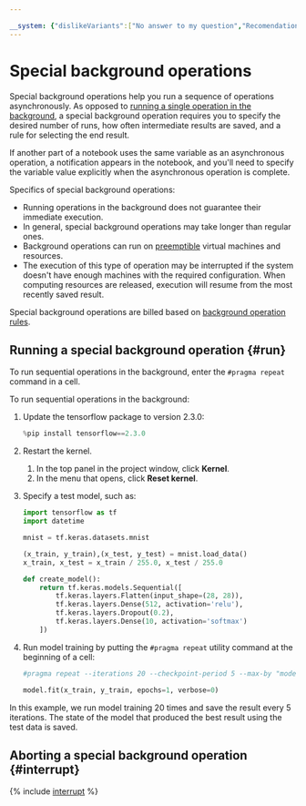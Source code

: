 ```yaml
---

__system: {"dislikeVariants":["No answer to my question","Recomendations didn't help","The content doesn't match title","Other"]}
---
```

# Special background operations

Special background operations help you run a sequence of operations asynchronously.
As opposed to [running a single operation in the background](../concepts/async.md), a special background operation requires you to specify the desired number of runs, how often intermediate results are saved, and a rule for selecting the end result.

If another part of a notebook uses the same variable as an asynchronous operation, a notification appears in the notebook, and you'll need to specify the variable value explicitly when the asynchronous operation is complete.

Specifics of special background operations:

* Running operations in the background does not guarantee their immediate execution.
* In general, special background operations may take longer than regular ones.
* Background operations can run on [preemptible](../../compute/concepts/preemptible-vm.md) virtual machines and resources.
* The execution of this type of operation may be interrupted if the system doesn't have enough machines with the required configuration. When computing resources are released, execution will resume from the most recently saved result.

Special background operations are billed based on [background operation rules](../pricing.md#async).

## Running a special background operation {#run}

To run sequential operations in the background, enter the `#pragma repeat` command in a cell.

To run sequential operations in the background:

  1. Update the tensorflow package to version 2.3.0:

      ```python
      %pip install tensorflow==2.3.0
      ```

  1. Restart the kernel.
      1. In the top panel in the project window, click **Kernel**.
      1. In the menu that opens, click **Reset kernel**.

  1. Specify a test model, such as:

      ```python
      import tensorflow as tf
      import datetime
      
      mnist = tf.keras.datasets.mnist
      
      (x_train, y_train),(x_test, y_test) = mnist.load_data()
      x_train, x_test = x_train / 255.0, x_test / 255.0
      
      def create_model():
          return tf.keras.models.Sequential([
              tf.keras.layers.Flatten(input_shape=(28, 28)),
              tf.keras.layers.Dense(512, activation='relu'),
              tf.keras.layers.Dropout(0.2),
              tf.keras.layers.Dense(10, activation='softmax')
          ])
      ```

  1. Run model training by putting the `#pragma repeat` utility command at the beginning of a cell:

      ```python
      #pragma repeat --iterations 20 --checkpoint-period 5 --max-by "model.evaluate(x_test, y_test, verbose=0)[1]"
      
      model.fit(x_train, y_train, epochs=1, verbose=0)
      ```

In this example, we run model training 20 times and save the result every 5 iterations. The state of the model that produced the best result using the test data is saved.

## Aborting a special background operation {#interrupt}

{% include [interrupt](../../_includes/datasphere/interrupt-cell.md) %}

